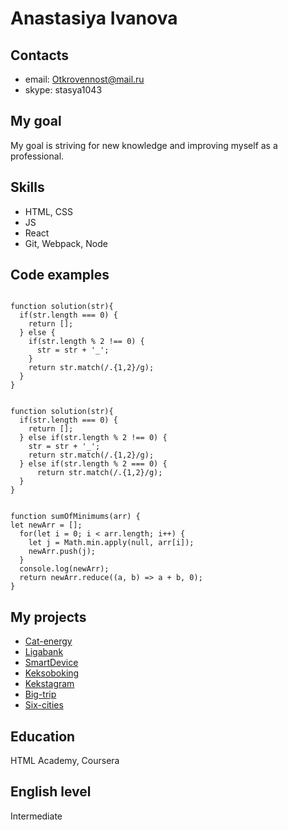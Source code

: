 # Anastasiya Ivanova

## Contacts
* email: Otkrovennost@mail.ru
* skype: stasya1043

## My goal
My goal is striving for new knowledge and improving myself as a professional.

## Skills
* HTML, CSS
* JS
* React
* Git, Webpack, Node

## Code examples

```

function solution(str){
  if(str.length === 0) {
    return [];
  } else {
    if(str.length % 2 !== 0) {
      str = str + '_';
    }
    return str.match(/.{1,2}/g);
  }
}
```

```

function solution(str){
  if(str.length === 0) {
    return [];
  } else if(str.length % 2 !== 0) {
    str = str + '_';
    return str.match(/.{1,2}/g);
  } else if(str.length % 2 === 0) {
      return str.match(/.{1,2}/g);
  }
}
```

```

function sumOfMinimums(arr) {
let newArr = [];
  for(let i = 0; i < arr.length; i++) {
    let j = Math.min.apply(null, arr[i]);
    newArr.push(j);
  }
  console.log(newArr);
  return newArr.reduce((a, b) => a + b, 0);
}
```

## My projects

* [Cat-energy](https://otkrovennost.github.io/cat-energy/)
* [Ligabank](https://otkrovennost.github.io/ligabank-project/)
* [SmartDevice](https://otkrovennost.github.io/SmartDevice/)
* [Keksoboking](https://otkrovennost.github.io/keksobuking-project/)
* [Kekstagram](https://otkrovennost.github.io/kekstagram-project/)
* [Big-trip](https://otkrovennost.github.io/big-trip/)
* [Six-cities](https://github.com/Otkrovennost/986345-six-cities-4)

## Education

HTML Academy, Coursera

## English level

Intermediate
